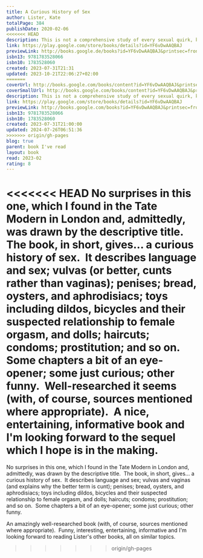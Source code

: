```yaml
---  
title: A Curious History of Sex  
author: Lister, Kate  
totalPage: 384  
publishDate: 2020-02-06  
<<<<<<< HEAD
description: This is not a comprehensive study of every sexual quirk, kink and ritual across all cultures throughout time, as that would entail writing an encyclopaedia. Rather, this is a drop in the ocean, a paddle in the shallow end of sex history, but I hope you will get pleasantly wet nonetheless. The act of sex has not changed since people first worked out what went where, but the ways in which society dictates how sex is culturally understood and performed have varied significantly through the ages. Humans are the only creatures that stigmatise particular sexual practices, and sex remains a deeply divisive issue around the world. Attitudes will change and grow – hopefully for the better – but sex will never be free of stigma or shame unless we acknowledge where it has come from. Based on the popular research project Whores of Yore, and written with her distinctive humour and wit, A Curious History of Sex draws upon Dr Kate Lister’s extensive knowledge of sex history. From medieval impotence tests to twentieth-century testicle thefts, from the erotic frescoes of Pompeii, to modern-day sex doll brothels, Kate unashamedly roots around in the pants of history, debunking myths, challenging stereotypes and generally getting her hands dirty. This fascinating book is peppered with surprising and informative historical slang, and illustrated with eye-opening, toe-curling and meticulously sourced images from the past. You will laugh, you will wince and you will wonder just how much has actually changed.  
link: https://play.google.com/store/books/details?id=YF6vDwAAQBAJ  
previewLink: http://books.google.de/books?id=YF6vDwAAQBAJ&printsec=frontcover&dq=Kate+Lister,+A+curious+history+of+sex&hl=&as_pt=BOOKS&cd=1&source=gbs_api  
isbn13: 9781783528066  
isbn10: 1783528060  
created: 2023-07-31T21:31  
updated: 2023-10-21T22:06:27+02:00  
=======
coverUrl: http://books.google.com/books/content?id=YF6vDwAAQBAJ&printsec=frontcover&img=1&zoom=1&edge=curl&source=gbs_api  
coverSmallUrl: http://books.google.com/books/content?id=YF6vDwAAQBAJ&printsec=frontcover&img=1&zoom=5&edge=curl&source=gbs_api  
description: This is not a comprehensive study of every sexual quirk, kink and ritual across all cultures throughout time, as that would entail writing an encyclopaedia. Rather, this is a drop in the ocean, a paddle in the shallow end of sex history, but I hope you will get pleasantly wet nonetheless. The act of sex has not changed since people first worked out what went where, but the ways in which society dictates how sex is culturally understood and performed have varied significantly through the ages. Humans are the only creatures that stigmatise particular sexual practices, and sex remains a deeply divisive issue around the world. Attitudes will change and grow – hopefully for the better – but sex will never be free of stigma or shame unless we acknowledge where it has come from. Based on the popular research project Whores of Yore, and written with her distinctive humour and wit, A Curious History of Sex draws upon Dr Kate Lister’s extensive knowledge of sex history. From medieval impotence tests to twentieth-century testicle thefts, from the erotic frescoes of Pompeii, to modern-day sex doll brothels, Kate unashamedly roots around in the pants of history, debunking myths, challenging stereotypes and generally getting her hands dirty. This fascinating book is peppered with surprising and informative historical slang, and illustrated with eye-opening, toe-curling and meticulously sourced images from the past. You will laugh, you will wince and you will wonder just how much has actually changed.  
link: https://play.google.com/store/books/details?id=YF6vDwAAQBAJ  
previewLink: http://books.google.com/books?id=YF6vDwAAQBAJ&printsec=frontcover&dq=Kate+Lister,+A+curious+history+of+sex&hl=&as_pt=BOOKS&cd=1&source=gbs_api  
isbn13: 9781783528066  
isbn10: 1783528060  
created: 2023-07-31T21:00:00  
updated: 2024-07-26T06:51:36  
>>>>>>> origin/gh-pages
blog: true  
parent: book I've read  
layout: book  
read: 2023-02  
rating: 8  
---  
```

  
<<<<<<< HEAD
No surprises in this one, which I found in the Tate Modern in London and, admittedly, was drawn by the descriptive title.  The book, in short, gives... a curious history of sex.  It describes language and sex; vulvas (or better, cunts rather than vaginas); penises; bread, oysters, and aphrodisiacs; toys including dildos, bicycles and their suspected relationship to female orgasm, and dolls; haircuts; condoms; prostitution; and so on.  Some chapters a bit of an eye-opener; some just curious; other funny.  Well-researched it seems (with, of course, sources mentioned where appropriate).  A nice, entertaining, informative book and I'm looking forward to the sequel which I hope is in the making.
=======
No surprises in this one, which I found in the Tate Modern in London and, admittedly, was drawn by the descriptive title.  The book, in short, gives... a curious history of sex.  It describes language and sex; vulvas and vaginas (and explains why the better term is cunt); penises; bread, oysters, and aphrodisiacs; toys including dildos, bicycles and their suspected relationship to female orgasm, and dolls; haircuts; condoms; prostitution; and so on.  Some chapters a bit of an eye-opener; some just curious; other funny.   
  
An amazingly well-researched book (with, of course, sources mentioned where appropriate).  Funny, interesting, entertaining, informative and I'm looking forward to reading Lister's other books, all on similar topics.  
>>>>>>> origin/gh-pages
